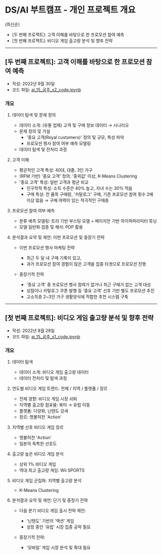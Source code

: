 
# DS/AI 부트캠프 - 개인 프로젝트 개요 
(최신순)

* [두 번째 프로젝트]: 고객 이해를 바탕으로 한 프로모션 참여 예측
* [첫 번째 프로젝트]: 비디오 게임 출고량 분석 및 향후 전략
---
  
## [두 번째 프로젝트]: 고객 이해를 바탕으로 한 프로모션 참여 예측 
- 작성: 2022년 9월 30일   
- 코드 파일: [ai_15_공주_s2_code.ipynb](https://github.com/kongju7/my_project1_2/blob/main/ai_15_%EA%B3%B5%EC%A3%BC_s2_code.ipynb)


### 개요

1. 데이터 탐색 및 문제 정의 
    - 데이터 소개: (유통 업체) 고객 및 구매 정보 데이터 → 시나리오 
    - 문제 정의 및 가설
      - '중요 고객(Royal customers)' 정의 및 규모, 특성 파악 
      - 프로모션 행사 참여 여부 예측 모델링
    - 데이터 탐색 및 전처리 과정 
   
2. 고객 이해
    - 평균적인 고객 특성: 40대, 대졸, 3인 가구 
    - (RFM 기반) '중요 고객' 정의: '중위값' 이상,  K-Means Clustering
    - '중요 고객' 특성: 일반 고객과 평균 비교 
      - 인구학적 특성: 소득 수준은 40% 높고, 자녀 수는 30% 적음
      - 구매 특성: 전 품목 구매량, '카탈로그' 구매, 기존 프로모션 참여 횟수 2배 이상 많음 → 구매 여력이 있는 적극적인 구매층 
  
3. 프로모션 참여 여부 예측 
    - 분류 예측 모델링: 트리 기반 부스팅 모델 + 베이지안 기반 하이퍼파라미터 튜닝 
    - 모델 일반화 검증 및 해석: PDP 활용

4. 분석결과 요약 및 제언: 이번 프로모션 및 중장기 전략 
    - 이번 프로모션 행사 마케팅 전략
      - 최근 두 달 내 구매 기록이 있고, 
      - 과거 프로모션 참여 경험이 많은 고객을 집중 타겟으로 프로모션 진행 
   
    - 중장기적 전략
      - '중요 고객' 중 프로모션 행사 참여가 없거나 최근 구매가 없는 고객 대상  
      - 상점이나 카탈로그 쿠폰 발행 등 ‘중요 고객’ 선호 기반 별도 프로모션 추진 
      - 고소득층 2~3인 가구 생활양식에 적합한 추천 시스템 구축
  
---    
     
## [첫 번째 프로젝트]: 비디오 게임 출고량 분석 및 향후 전략
- 작성: 2022년 8월 29일 
- 코드 파일: [ai_15_공주_s1_code.ipynb](https://github.com/kongju7/my_project1_2/blob/main/ai_15_%E1%84%80%E1%85%A9%E1%86%BC%E1%84%8C%E1%85%AE_s1_code.ipynb)


### 개요 

1. 데이터 탐색
    - 데이터 소개: 비디오 게임 출고량 데이터
    - 데이터 전처리 및 탐색 과정
  
2. 연도별 비디오 게임 트렌드: 전체 / 지역 / 플랫폼 / 장르 
    - 전체 경향: 비디오 게임 시장 쇠퇴
    - 지역별 출고량 점유율: 북미 → 유럽 이동
    - 플랫폼: 다양화, 닌텐도 강세
    - 장르: 명불허전 'Action'

3. 지역별 선호 비디오 게임 장르
    - 명불허전 'Action'
    - 일본의 독특한 선호도

4. 출고량 높은 비디오 게임 분석
    - 상위 1% 비디오 게임
    - 역대 최고 출고량 게임: Wii SPORTS

5. 비디오 게임 군집화: 지역별 출고량 분석
    - K-Means Clustering

6. 분석결과 요약 및 제언: 단기 및 중장기 전략
    - 다음 분기 비디오 게임 출시 전략 제언:
      - '닌텐도' 기반의 '액션' 게임
      - 성장 중인 '유럽' 시장 집중 공략 필요
    
    - 중장기적 전략:
      - '모바일' 게임 시장 분석 및 확대 필요
 
